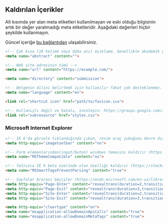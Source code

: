 ## Kaldırılan İçerikler

Alt kısımda yer alan meta etiketleri kullanılmayan ve eski olduğu bilgisinin artık bir değer yaratmadığı meta etiketleridir. Aşağıdaki değerleri hiçbir şeykilde kullanmayın.

Güncel içeriğe [bu bağlantıdan](https://github.com/mkg0/HEAD) ulaşabilirsiniz. 

```html
<!-- Çok kısa (10 kelime veya daha azı) açıklama. Genellikle akademik yayınlar için -->
<meta name="abstract" content="">

<!-- Web site adresinin tümü -->
<meta name="url" content="https://example.com/">

<meta name="directory" content="submission">

<!-- Belgenin dilini belirtmek için kullanılır fakat çok desteklenmez. <html lang=""> kullanmanız tavsiye edilir -->
<meta name="language" content="en">

<link rel="shortcut icon" href="path/to/favicon.ico">

<!-- Kullanışlı değil ve hatalı, inceleyin: https://groups.google.com/a/chromium.org/forum/#!msg/blink-dev/Y_2eFRh9BOs/gULYapoRBwAJ -->
<link rel="subresource" href="styles.css">
```

### Microsoft Internet Explorer

``` html
<!-- IE 6'da görsele tıklandığında çıkan, resim araç çubuğunu devre dışı bırakır (https://msdn.microsoft.com/en-us/library/ms532986(v=vs.85).aspx) -->
<meta http-equiv="imagetoolbar" content="no">

<!-- Form elemanlarından(input/buton) windows temasını kaldırır (https://support.microsoft.com/en-us/kb/322240) -->
<meta name="MSThemeCompatible" content="no">

<!-- Yalnızca IE 6 beta üzerinde olan özelliği kaldırır (https://stackoverflow.com/q/2167301) -->
<meta name="MSSmartTagsPreventParsing" content="true">

<!-- Sayfalar Ararası Geçişler (https://msdn.microsoft.com/en-us/library/ms532847(v=vs.85).aspx) -->
<meta http-equiv="Page-Enter" content="revealtrans(duration=2,transition=2)">
<meta http-equiv="Page-Exit" content="revealtrans(duration=3,transition=12)">
<meta http-equiv="Site-Enter" content="revealtrans(duration=2,transition=2)">
<meta http-equiv="Site-Exit" content="revealtrans(duration=3,transition=12)">

<meta http-equiv="cleartype" content="on">
<meta name="msapplication-allowDomainApiCalls" content="true">		
<meta name="msapplication-allowDomainMetaTags" content="true">

```
